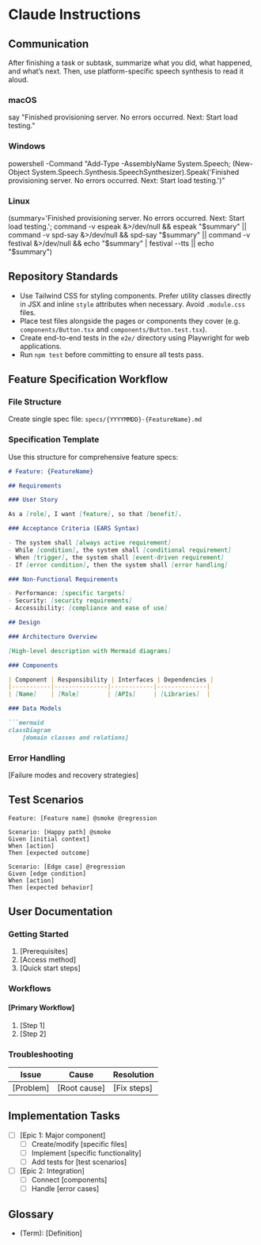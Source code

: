 # Claude Instructions

## Communication
After finishing a task or subtask, summarize what you did, what happened, and what’s next.
Then, use platform-specific speech synthesis to read it aloud.

### macOS

say "Finished provisioning server. No errors occurred. Next: Start load testing."

### Windows

powershell -Command "Add-Type -AssemblyName System.Speech; (New-Object System.Speech.Synthesis.SpeechSynthesizer).Speak('Finished provisioning server. No errors occurred. Next: Start load testing.')"

### Linux

(summary='Finished provisioning server. No errors occurred. Next: Start load testing.'; command -v espeak &>/dev/null && espeak "$summary" || command -v spd-say &>/dev/null && spd-say "$summary" || command -v festival &>/dev/null && echo "$summary" | festival --tts || echo "$summary")

## Repository Standards

- Use Tailwind CSS for styling components. Prefer utility classes directly in JSX and inline `style` attributes when
  necessary. Avoid `.module.css` files.
- Place test files alongside the pages or components they cover (e.g. `components/Button.tsx` and
  `components/Button.test.tsx`).
- Create end-to-end tests in the `e2e/` directory using Playwright for web applications.
- Run `npm test` before committing to ensure all tests pass.

## Feature Specification Workflow

### File Structure

Create single spec file: `specs/{YYYYMMDD}-{FeatureName}.md`

### Specification Template

Use this structure for comprehensive feature specs:

```markdown
# Feature: {FeatureName}

## Requirements

### User Story

As a [role], I want [feature], so that [benefit].

### Acceptance Criteria (EARS Syntax)

- The system shall [always active requirement]
- While [condition], the system shall [conditional requirement]
- When [trigger], the system shall [event-driven requirement]
- If [error condition], then the system shall [error handling]

### Non-Functional Requirements

- Performance: [specific targets]
- Security: [security requirements]
- Accessibility: [compliance and ease of use]

## Design

### Architecture Overview

[High-level description with Mermaid diagrams]

### Components

| Component | Responsibility | Interfaces | Dependencies |
|-----------|---------------|------------|--------------|
| [Name]    | [Role]        | [APIs]     | [Libraries]  |

### Data Models

```mermaid
classDiagram
    [domain classes and relations]
```

### Error Handling

[Failure modes and recovery strategies]

## Test Scenarios

```gherkin
Feature: [Feature name] @smoke @regression

Scenario: [Happy path] @smoke
Given [initial context]
When [action]
Then [expected outcome]

Scenario: [Edge case] @regression
Given [edge condition]
When [action] 
Then [expected behavior]
```

## User Documentation

### Getting Started

1. [Prerequisites]
2. [Access method]
3. [Quick start steps]

### Workflows

#### [Primary Workflow]

1. [Step 1]
2. [Step 2]

### Troubleshooting

| Issue     | Cause        | Resolution  |
|-----------|--------------|-------------|
| [Problem] | [Root cause] | [Fix steps] |

## Implementation Tasks

- [ ] [Epic 1: Major component]
    - [ ] Create/modify [specific files]
    - [ ] Implement [specific functionality]
    - [ ] Add tests for [test scenarios]
- [ ] [Epic 2: Integration]
    - [ ] Connect [components]
    - [ ] Handle [error cases]

## Glossary

- (Term): [Definition]

```
